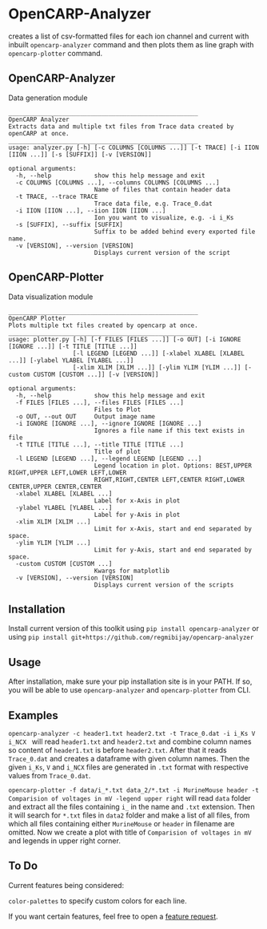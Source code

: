 # OpenCARP-Analyzer

creates a list of csv-formatted files for each ion channel and current with inbuilt `opencarp-analyzer` command and then plots them as line graph with `opencarp-plotter` command.


## OpenCARP-Analyzer

Data generation module

```
_____________________________________________________
OpenCARP Analyzer
Extracts data and multiple txt files from Trace data created by openCARP at once.
_____________________________________________________
usage: analyzer.py [-h] [-c COLUMNS [COLUMNS ...]] [-t TRACE] [-i IION [IION ...]] [-s [SUFFIX]] [-v [VERSION]]

optional arguments:
  -h, --help            show this help message and exit
  -c COLUMNS [COLUMNS ...], --columns COLUMNS [COLUMNS ...]
                        Name of files that contain header data
  -t TRACE, --trace TRACE
                        Trace data file, e.g. Trace_0.dat
  -i IION [IION ...], --iion IION [IION ...]
                        Ion you want to visualize, e.g. -i i_Ks
  -s [SUFFIX], --suffix [SUFFIX]
                        Suffix to be added behind every exported file name.
  -v [VERSION], --version [VERSION]
                        Displays current version of the script
 ```

## OpenCARP-Plotter
Data visualization module
```
_____________________________________________________
OpenCARP Plotter
Plots multiple txt files created by opencarp at once.
_____________________________________________________
usage: plotter.py [-h] [-f FILES [FILES ...]] [-o OUT] [-i IGNORE [IGNORE ...]] [-t TITLE [TITLE ...]]
                  [-l LEGEND [LEGEND ...]] [-xlabel XLABEL [XLABEL ...]] [-ylabel YLABEL [YLABEL ...]]
                  [-xlim XLIM [XLIM ...]] [-ylim YLIM [YLIM ...]] [-custom CUSTOM [CUSTOM ...]] [-v [VERSION]]

optional arguments:
  -h, --help            show this help message and exit
  -f FILES [FILES ...], --files FILES [FILES ...]
                        Files to Plot
  -o OUT, --out OUT     Output image name
  -i IGNORE [IGNORE ...], --ignore IGNORE [IGNORE ...]
                        Ignores a file name if this text exists in file
  -t TITLE [TITLE ...], --title TITLE [TITLE ...]
                        Title of plot
  -l LEGEND [LEGEND ...], --legend LEGEND [LEGEND ...]
                        Legend location in plot. Options: BEST,UPPER RIGHT,UPPER LEFT,LOWER LEFT,LOWER
                        RIGHT,RIGHT,CENTER LEFT,CENTER RIGHT,LOWER CENTER,UPPER CENTER,CENTER
  -xlabel XLABEL [XLABEL ...]
                        Label for x-Axis in plot
  -ylabel YLABEL [YLABEL ...]
                        Label for y-Axis in plot
  -xlim XLIM [XLIM ...]
                        Limit for x-Axis, start and end separated by space.
  -ylim YLIM [YLIM ...]
                        Limit for y-Axis, start and end separated by space.
  -custom CUSTOM [CUSTOM ...]
                        Kwargs for matplotlib
  -v [VERSION], --version [VERSION]
                        Displays current version of the scripts
```

## Installation

Install current version of this toolkit using
 `pip install opencarp-analyzer`
  or using `pip install git+https://github.com/regmibijay/opencarp-analyzer`

## Usage
After installation, make sure your pip installation site is in your PATH. If so, you will be able to use `opencarp-analyzer` and `opencarp-plotter` from CLI.

## Examples
`opencarp-analyzer -c header1.txt header2.txt -t Trace_0.dat -i i_Ks V i_NCX `
 will read `header1.txt` and `header2.txt` and combine  column names so content of `header1.txt` is before `header2.txt`. After that it reads `Trace_0.dat` and creates a dataframe with given column names. Then the given `i_Ks`, `V` and `i_NCX` files are generated in `.txt` format with respective values from `Trace_0.dat`.

`opencarp-plotter -f data/i_*.txt data_2/*.txt -i MurineMouse header -t Comparision of voltages in mV -legend upper right`
will read `data` folder and extract all the files containing `i_` in the name and `.txt` extension. Then it will search for `*.txt` files in `data2` folder and make a list of all files, from which all files containing either `MurineMouse` or `header` in filename are omitted. Now we create a plot with title of `Comparision of voltages in mV` and legends in upper right corner.

## To Do
Current features being considered:

`color-palettes` to specify custom colors for each line.

If you want certain features, feel free to open a  [feature request](https://github.com/regmibijay/opencarp-analyzer/issues).
